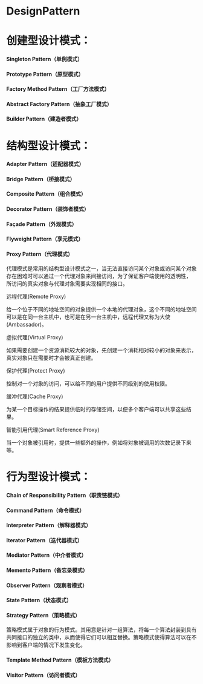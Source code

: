 # DesignPattern
# 创建型设计模式：
#### Singleton Pattern（单例模式）
#### Prototype Pattern（原型模式）
#### Factory Method Pattern（工厂方法模式）
#### Abstract Factory Pattern（抽象工厂模式）
#### Builder Pattern（建造者模式）
# 结构型设计模式：
#### Adapter Pattern（适配器模式）
#### Bridge Pattern（桥接模式）
#### Composite Pattern（组合模式）
#### Decorator Pattern（装饰者模式）
#### Façade Pattern（外观模式）
#### Flyweight Pattern（享元模式）
#### Proxy Pattern（代理模式）
代理模式是常用的结构型设计模式之一，当无法直接访问某个对象或访问某个对象存在困难时可以通过一个代理对象来间接访问，为了保证客户端使用的透明性，
所访问的真实对象与代理对象需要实现相同的接口。

远程代理(Remote Proxy)

给一个位于不同的地址空间的对象提供一个本地的代理对象，这个不同的地址空间可以是在同一台主机中，也可是在另一台主机中，远程代理又称为大使(Ambassador)。

虚拟代理(Virtual Proxy)

如果需要创建一个资源消耗较大的对象，先创建一个消耗相对较小的对象来表示，真实对象只在需要时才会被真正创建。

保护代理(Protect Proxy)

控制对一个对象的访问，可以给不同的用户提供不同级别的使用权限。

缓冲代理(Cache Proxy)

为某一个目标操作的结果提供临时的存储空间，以便多个客户端可以共享这些结果。

智能引用代理(Smart Reference Proxy)

当一个对象被引用时，提供一些额外的操作，例如将对象被调用的次数记录下来等。
# 行为型设计模式：
#### Chain of Responsibility Pattern（职责链模式）
#### Command Pattern（命令模式）
#### Interpreter Pattern（解释器模式）
#### Iterator Pattern（迭代器模式）
#### Mediator Pattern（中介者模式）
#### Memento Pattern（备忘录模式）
#### Observer Pattern（观察者模式）
#### State Pattern（状态模式）
#### Strategy Pattern（策略模式）
策略模式属于对象的行为模式。其用意是针对一组算法，将每一个算法封装到具有共同接口的独立的类中，从而使得它们可以相互替换。策略模式使得算法可以在不影响到客户端的情况下发生变化。
#### Template Method Pattern（模板方法模式）
#### Visitor Pattern（访问者模式）
